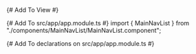 {# Add To View #}
<MainNavList></MainNavList>

{# Add To src/app/app.module.ts #}
import { MainNavList } from "./components/MainNavList/MainNavList.component";

{# Add To declarations on src/app/app.module.ts #}
